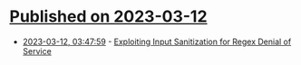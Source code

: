 # [Published on 2023-03-12](index.md)

* [2023-03-12, 03:47:59](https://lobste.rs/s/eo34qk/exploiting_input_sanitization_for_regex) - [Exploiting Input Sanitization for Regex Denial of Service](https://arxiv.org/pdf/2303.01996)
